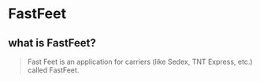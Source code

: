 # FastFeet

## what is FastFeet?

>  Fast Feet is an application for carriers (like Sedex, TNT Express, etc.) called FastFeet.

